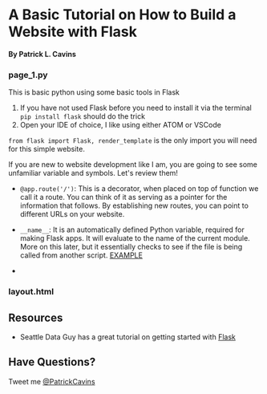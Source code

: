 # A Basic Tutorial on How to Build a Website with Flask
**By Patrick L. Cavins**



### page_1.py
This is basic python using some basic tools in Flask

1. If you have not used Flask before you need to install it via the terminal `pip install flask` should do the trick
2. Open your IDE of choice, I like using either ATOM or VSCode

`from flask import Flask, render_template` is the only import you will need for this simple website.

If you are new to website development like I am, you are going to see some unfamiliar variable and symbols. Let's review them!

- ``@app.route('/')``: This is a decorator, when placed on top of function we call it a route. You can think of it as serving as a pointer for the information that follows. By establishing new routes, you can point to different URLs on your website.
  
- `__name__`: It is an automatically defined Python variable, required for making Flask apps. It will evaluate to the name of the current module. More on this later, but it  essentially checks to see if the file is being called from another script. [EXAMPLE](https://www.geeksforgeeks.org/__name__-special-variable-python/)  

-



### layout.html


## Resources
- Seattle Data Guy has a great tutorial on getting started with [Flask](https://medium.com/better-programming/building-your-first-website-with-flask-part-1-903a8b44e806)



## Have Questions?
Tweet me [@PatrickCavins](www.twitter.com/patrickcavins)
